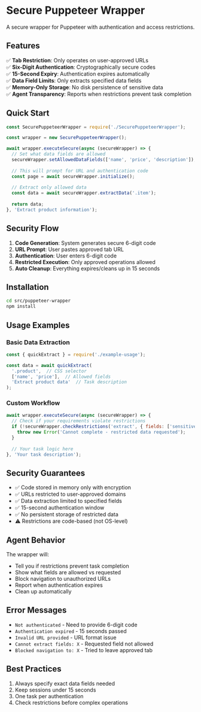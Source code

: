 # Secure Puppeteer Wrapper

A secure wrapper for Puppeteer with authentication and access restrictions.

## Features

✅ **Tab Restriction**: Only operates on user-approved URLs  
✅ **Six-Digit Authentication**: Cryptographically secure codes  
✅ **15-Second Expiry**: Authentication expires automatically  
✅ **Data Field Limits**: Only extracts specified data fields  
✅ **Memory-Only Storage**: No disk persistence of sensitive data  
✅ **Agent Transparency**: Reports when restrictions prevent task completion  

## Quick Start

```javascript
const SecurePuppeteerWrapper = require('./SecurePuppeteerWrapper');

const wrapper = new SecurePuppeteerWrapper();

await wrapper.executeSecure(async (secureWrapper) => {
  // Set what data fields are allowed
  secureWrapper.setAllowedDataFields(['name', 'price', 'description']);
  
  // This will prompt for URL and authentication code
  const page = await secureWrapper.initialize();
  
  // Extract only allowed data
  const data = await secureWrapper.extractData('.item');
  
  return data;
}, 'Extract product information');
```

## Security Flow

1. **Code Generation**: System generates secure 6-digit code
2. **URL Prompt**: User pastes approved tab URL
3. **Authentication**: User enters 6-digit code
4. **Restricted Execution**: Only approved operations allowed
5. **Auto Cleanup**: Everything expires/cleans up in 15 seconds

## Installation

```bash
cd src/puppeteer-wrapper
npm install
```

## Usage Examples

### Basic Data Extraction
```javascript
const { quickExtract } = require('./example-usage');

const data = await quickExtract(
  '.product',  // CSS selector
  ['name', 'price'],  // Allowed fields
  'Extract product data'  // Task description
);
```

### Custom Workflow
```javascript
await wrapper.executeSecure(async (secureWrapper) => {
  // Check if your requirements violate restrictions
  if (!secureWrapper.checkRestrictions('extract', { fields: ['sensitive_field'] })) {
    throw new Error('Cannot complete - restricted data requested');
  }
  
  // Your task logic here
}, 'Your task description');
```

## Security Guarantees

- ✅ Code stored in memory only with encryption
- ✅ URLs restricted to user-approved domains
- ✅ Data extraction limited to specified fields
- ✅ 15-second authentication window
- ✅ No persistent storage of restricted data
- ⚠️  Restrictions are code-based (not OS-level)

## Agent Behavior

The wrapper will:
- Tell you if restrictions prevent task completion
- Show what fields are allowed vs requested
- Block navigation to unauthorized URLs
- Report when authentication expires
- Clean up automatically

## Error Messages

- `Not authenticated` - Need to provide 6-digit code
- `Authentication expired` - 15 seconds passed
- `Invalid URL provided` - URL format issue
- `Cannot extract fields: X` - Requested field not allowed
- `Blocked navigation to: X` - Tried to leave approved tab

## Best Practices

1. Always specify exact data fields needed
2. Keep sessions under 15 seconds
3. One task per authentication
4. Check restrictions before complex operations